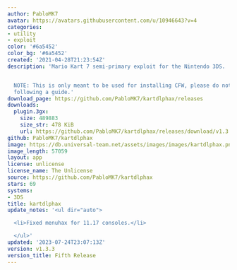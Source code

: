```yaml
---
author: PabloMK7
avatar: https://avatars.githubusercontent.com/u/10946643?v=4
categories:
- utility
- exploit
color: '#6a5452'
color_bg: '#6a5452'
created: '2021-04-28T21:23:54Z'
description: 'Mario Kart 7 semi-primary exploit for the Nintendo 3DS.


  NOTE: This is only meant to be used for installing CFW, please do not use unless
  following a guide.'
download_page: https://github.com/PabloMK7/kartdlphax/releases
downloads:
  plugin.3gx:
    size: 489883
    size_str: 478 KiB
    url: https://github.com/PabloMK7/kartdlphax/releases/download/v1.3.3/plugin.3gx
github: PabloMK7/kartdlphax
image: https://db.universal-team.net/assets/images/images/kartdlphax.png
image_length: 57059
layout: app
license: unlicense
license_name: The Unlicense
source: https://github.com/PabloMK7/kartdlphax
stars: 69
systems:
- 3DS
title: kartdlphax
update_notes: '<ul dir="auto">

  <li>Fixed menuhax for 11.17 consoles.</li>

  </ul>'
updated: '2023-07-24T23:07:13Z'
version: v1.3.3
version_title: Fifth Release
---
```

